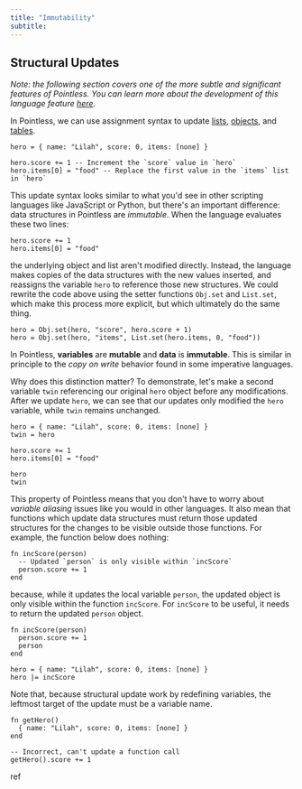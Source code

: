 ```yaml
---
title: "Immutability"
subtitle:
---
```


## Structural Updates

_Note: the following section covers one of the more subtle and significant
features of Pointless. You can learn more about the development of this language
feature [here](/articles/solving-structural-updates/)._

In Pointless, we can use assignment syntax to update
[lists](/language/lists/#updates), [objects](/language/objects/#updates), and
[tables](/language/tables/#updates).

```ptls
hero = { name: "Lilah", score: 0, items: [none] }

hero.score += 1 -- Increment the `score` value in `hero`
hero.items[0] = "food" -- Replace the first value in the `items` list in `hero`
```

This update syntax looks similar to what you'd see in other scripting languages
like JavaScript or Python, but there's an important difference: data structures
in Pointless are _immutable_. When the language evaluates these two lines:

```ptls --no-eval
hero.score += 1
hero.items[0] = "food"
```

the underlying object and list aren't modified directly. Instead, the language
makes copies of the data structures with the new values inserted, and reassigns
the variable `hero` to reference those new structures. We could rewrite the code
above using the setter functions `Obj.set` and `List.set`, which make this
process more explicit, but which ultimately do the same thing.

```ptls --no-eval
hero = Obj.set(hero, "score", hero.score + 1)
hero = Obj.set(hero, "items", List.set(hero.items, 0, "food"))
```

In Pointless, **variables** are **mutable** and **data** is **immutable**. This
is similar in principle to the _copy on write_ behavior found in some imperative
languages.

Why does this distinction matter? To demonstrate, let's make a second variable
`twin` referencing our original `hero` object before any modifications. After we
update `hero`, we can see that our updates only modified the `hero` variable,
while `twin` remains unchanged.

```ptls
hero = { name: "Lilah", score: 0, items: [none] }
twin = hero

hero.score += 1
hero.items[0] = "food"

hero
twin
```

This property of Pointless means that you don't have to worry about _variable
aliasing_ issues like you would in other languages. It also mean that functions
which update data structures must return those updated structures for the
changes to be visible outside those functions. For example, the function below
does nothing:

```ptls
fn incScore(person)
  -- Updated `person` is only visible within `incScore`
  person.score += 1
end
```

because, while it updates the local variable `person`, the updated object is
only visible within the function `incScore`. For `incScore` to be useful, it
needs to return the updated `person` object.

```ptls
fn incScore(person)
  person.score += 1
  person
end

hero = { name: "Lilah", score: 0, items: [none] }
hero |= incScore
```

Note that, because structural update work by redefining variables, the leftmost
target of the update must be a variable name.

```ptls --panics
fn getHero()
  { name: "Lilah", score: 0, items: [none] }
end

-- Incorrect, can't update a function call
getHero().score += 1
```

ref
